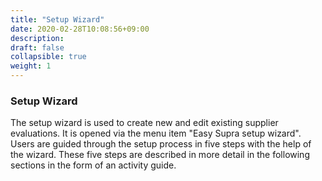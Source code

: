 ```yaml
---
title: "Setup Wizard"
date: 2020-02-28T10:08:56+09:00
description: 
draft: false
collapsible: true
weight: 1
---
```

### Setup Wizard

The setup wizard is used to create new and edit existing supplier evaluations. It is opened via the menu item "Easy Supra setup wizard". Users are guided through the setup process in five steps with the help of the wizard. These five steps are described in more detail in the following sections in the form of an activity guide.